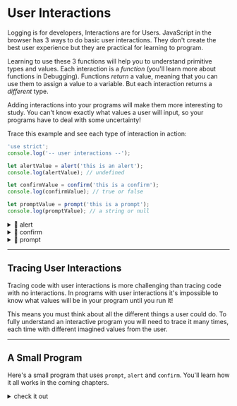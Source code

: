 # User Interactions

Logging is for developers, Interactions are for Users. JavaScript in the browser has 3 ways to do basic user interactions. They don't create the best user experience but they are practical for learning to program.

Learning to use these 3 functions will help you to understand primitive types and values. Each interaction is a _function_ (you'll learn more about functions in Debugging). Functions _return_ a value, meaning that you can use them to assign a value to a variable. But each interaction returns a _different_ type.

Adding interactions into your programs will make them more interesting to study. You can't know exactly what values a user will input, so your programs have to deal with some uncertainty!

Trace this example and see each type of interaction in action:

```js
'use strict';
console.log('-- user interactions --');

let alertValue = alert('this is an alert');
console.log(alertValue); // undefined

let confirmValue = confirm('this is a confirm');
console.log(confirmValue); // true or false

let promptValue = prompt('this is a prompt');
console.log(promptValue); // a string or null
```

<details>
<summary>🥚 alert</summary>

```js
'use strict';
console.log('-- alert --');
// alert: displays a message to the user
//  the user can only read the message, they can't input anything to your program
let alerted = alert('pancakes');

// alert will always return undefined, no matter what
console.log(alerted); // undefined
console.log(typeof alerted); // 'undefined'
```

</details>
<details>
<summary>🥚 confirm</summary>

```js
'use strict';
console.log('-- confirm --');
// confirm: display a message and ask the user to say "yes" or "no"

// run this example a few times with your console open. what happens if you:
//  click "ok"?
//  click "cancel"?
//  press the "enter" key on your keyboard?
//  pres the "esc" key on your keyboard?
let confirmed = confirm('want some pancakes?');

// confirm will always return a boolean value:
//  true if the user clicks ok
//  false if the user clicks cancel
console.log(confirmed); // true or false
console.log(typeof confirmed); // 'boolean'
```

</details>
<details>
<summary>🥚 prompt</summary>

```js
'use strict';
console.log('-- prompt --');

// prompt: display a message and allow the user to input some text

// run this example a few times in the console. what happens if you:
//  type something -> click "cancel" or press the "esc" key
//  type something -> click "ok" or press the "enter" key
//  do not type anything -> click "cancel" or press the "esc" key
//  do not type anything -> click "ok" or press the "enter" key
let prompted = prompt('what is your favorite kind of pancake');

// prompt will either return a string or null
//  null: if the user clicks "cancel" or presses the "esc" key
//  string: if the user clicks "ok" or uses the "enter" key
//    it doesn't matter if the user types anything or not!
//    if they type nothing, prompt returns an empty string
console.log(prompted); // the user's text or null
console.log(typeof prompted); // 'string' or 'object'
```

</details>

---

## Tracing User Interactions

Tracing code with user interactions is more challenging than tracing code with no interactions. In programs with user interactions it's impossible to know what values will be in your program until you run it!

This means you must think about all the different things a user could do. To fully understand an interactive program you will need to trace it many times, each time with different imagined values from the user.

---

## A Small Program

Here's a small program that uses `prompt`, `alert` and `confirm`. You'll learn how it all works in the coming chapters.

<details>
<summary>check it out</summary>

```js
'use strict';
console.log('-- user interactions --');

let input = null;
while (input === null) {
  input = prompt('enter something');
}

let didConfirm = confirm('is this correct?\n\n "' + input + '"');
if (didConfirm) {
  alert('yes!');
} else {
  alert('no :(');
}
```

</details>
